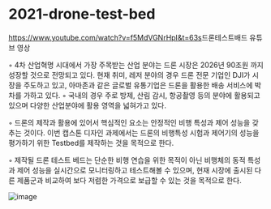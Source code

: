 # 2021-drone-test-bed

<https://www.youtube.com/watch?v=f5MdVGNrHpI&t=63s>드론테스트배드 유튜브 영상</a>

◦ 4차 산업혁명 시대에서 가장 주목받는 산업 분야는 드론 시장은 2026년 90조원 까지 성장할 것으로 전망되고 있다. 
현재 취미, 레저 분야의 경우 드론 전문 기업인 DJI가 시장을 주도하고 있고, 아마존과 같은 글로벌 유통기업은 드론을 활용한 배송 서비스에 박차를 가하고 있다. 
◦ 국내의 경우 주로 방제, 산림 감시, 항공촬영 등의 분야에 활용되고 있으며 다양한 산업분야에 활용 영역을 넓혀가고 있다. 

◦ 드론의 제작과 활용에 있어서 핵심적인 요소는 안정적인 비행 특성과 제어 성능을 갖추는 것이다. 
이번 캡스톤 디자인 과제에서는 드론의 비행특성 시험과 제어기의 성능을 평가하기 위한 Testbed를 제작하는 것을 목적으로 한다.

◦ 제작될 드론 테스트 베드는 단순한 비행 연습을 위한 목적이 아닌 비행체의 동적 특성과 제어 성능을 실시간으로 모니터링하고 테스트해볼 수 있으며, 
현재 시장에 출시된 다른 제품군과 비교하여 보다 저렴한 가격으로 보급할 수 있는 것을 목적으로 한다.

![image](https://github.com/kim6419/2021-drone-test-bed/assets/66951036/b5c1aa63-34d4-4c26-8f6c-75ff862146a9)


